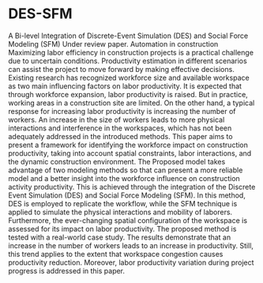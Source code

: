 # DES-SFM
A Bi-level Integration of Discrete-Event Simulation (DES) and Social Force Modeling (SFM)
Under review paper. Automation in construction
Maximizing labor efficiency in construction projects is a practical challenge due to uncertain conditions. Productivity estimation in different scenarios can assist the project to move forward by making effective decisions. Existing research has recognized workforce size and available workspace as two main influencing factors on labor productivity. It is expected that through workforce expansion, labor productivity is raised. But in practice, working areas in a construction site are limited. On the other hand, a typical response for increasing labor productivity is increasing the number of workers. An increase in the size of workers leads to more physical interactions and interference in the workspaces, which has not been adequately addressed in the introduced methods.  This paper aims to present a framework for identifying the workforce impact on construction productivity, taking into account spatial constraints, labor interactions, and the dynamic construction environment. The Proposed model takes advantage of two modeling methods so that can present a more reliable model and a better insight into the workforce influence on construction activity productivity. This is achieved through the integration of the Discrete Event Simulation (DES) and Social Force Modeling (SFM). In this method, DES is employed to replicate the workflow, while the SFM technique is applied to simulate the physical interactions and mobility of laborers. Furthermore, the ever-changing spatial configuration of the workspace is assessed for its impact on labor productivity. The proposed method is tested with a real-world case study. The results demonstrate that an increase in the number of workers leads to an increase in productivity. Still, this trend applies to the extent that workspace congestion causes productivity reduction. Moreover, labor productivity variation during project progress is addressed in this paper.
